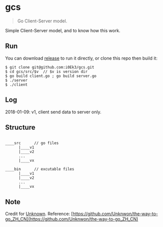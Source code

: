 # gcs

> Go Client-Server model.

Simple Client-Server model, and to know how this work.   


## Run

You can download [release]() to run it directly, or clone this repo then build it:

```Shell
$ git clone git@github.com:i0Ek3/gcs.git
$ cd gcs/src/$v  // $v is version dir
$ go build client.go ; go build server.go
$ ./server
$ ./client
```



## Log

2018-01-09: v1, client send data to server only.



## Structure

```Shell

____src      // go files
      |____v1
      |____v2
      ...
      |____vx

____bin      // excutable files
      |____v1
      |____v2
      ...
      |____vx

```


## Note

Credit for [Unknown](https://github.com/Unknwon).
Reference: [https://github.com/Unknwon/the-way-to-go_ZH_CN](https://github.com/Unknwon/the-way-to-go_ZH_CN)




